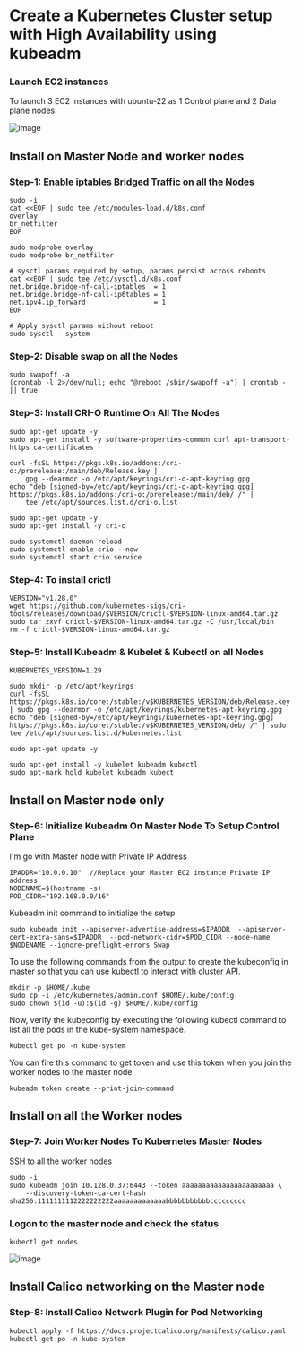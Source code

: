 # Create a Kubernetes Cluster setup with High Availability using kubeadm

### Launch EC2 instances

To launch 3 EC2 instances with ubuntu-22 as 1 Control plane and 2 Data plane nodes.

![image](https://github.com/user-attachments/assets/780ac39d-c99f-49e6-9d19-6283e78910a2)

## Install on Master Node and worker nodes

### Step-1: Enable iptables Bridged Traffic on all the Nodes

```
sudo -i
cat <<EOF | sudo tee /etc/modules-load.d/k8s.conf
overlay
br_netfilter
EOF

sudo modprobe overlay
sudo modprobe br_netfilter

# sysctl params required by setup, params persist across reboots
cat <<EOF | sudo tee /etc/sysctl.d/k8s.conf
net.bridge.bridge-nf-call-iptables  = 1
net.bridge.bridge-nf-call-ip6tables = 1
net.ipv4.ip_forward                 = 1
EOF

# Apply sysctl params without reboot
sudo sysctl --system
```

### Step-2: Disable swap on all the Nodes

```
sudo swapoff -a
(crontab -l 2>/dev/null; echo "@reboot /sbin/swapoff -a") | crontab - || true
```

### Step-3: Install CRI-O Runtime On All The Nodes

```
sudo apt-get update -y
sudo apt-get install -y software-properties-common curl apt-transport-https ca-certificates

curl -fsSL https://pkgs.k8s.io/addons:/cri-o:/prerelease:/main/deb/Release.key |
    gpg --dearmor -o /etc/apt/keyrings/cri-o-apt-keyring.gpg
echo "deb [signed-by=/etc/apt/keyrings/cri-o-apt-keyring.gpg] https://pkgs.k8s.io/addons:/cri-o:/prerelease:/main/deb/ /" |
    tee /etc/apt/sources.list.d/cri-o.list

sudo apt-get update -y
sudo apt-get install -y cri-o

sudo systemctl daemon-reload
sudo systemctl enable crio --now
sudo systemctl start crio.service
```

### Step-4: To install crictl

```
VERSION="v1.28.0"
wget https://github.com/kubernetes-sigs/cri-tools/releases/download/$VERSION/crictl-$VERSION-linux-amd64.tar.gz
sudo tar zxvf crictl-$VERSION-linux-amd64.tar.gz -C /usr/local/bin
rm -f crictl-$VERSION-linux-amd64.tar.gz
```

### Step-5: Install Kubeadm & Kubelet & Kubectl on all Nodes

```
KUBERNETES_VERSION=1.29

sudo mkdir -p /etc/apt/keyrings
curl -fsSL https://pkgs.k8s.io/core:/stable:/v$KUBERNETES_VERSION/deb/Release.key | sudo gpg --dearmor -o /etc/apt/keyrings/kubernetes-apt-keyring.gpg
echo "deb [signed-by=/etc/apt/keyrings/kubernetes-apt-keyring.gpg] https://pkgs.k8s.io/core:/stable:/v$KUBERNETES_VERSION/deb/ /" | sudo tee /etc/apt/sources.list.d/kubernetes.list

sudo apt-get update -y

sudo apt-get install -y kubelet kubeadm kubectl
sudo apt-mark hold kubelet kubeadm kubect
```

## Install on Master node only

### Step-6: Initialize Kubeadm On Master Node To Setup Control Plane

I'm go with Master node with Private IP Address

```
IPADDR="10.0.0.10"  //Replace your Master EC2 instance Private IP address
NODENAME=$(hostname -s)
POD_CIDR="192.168.0.0/16"
```

Kubeadm init command to initialize the setup

```
sudo kubeadm init --apiserver-advertise-address=$IPADDR  --apiserver-cert-extra-sans=$IPADDR  --pod-network-cidr=$POD_CIDR --node-name $NODENAME --ignore-preflight-errors Swap
```

To use the following commands from the output to create the kubeconfig in master so that you can use kubectl to interact with cluster API.

```
mkdir -p $HOME/.kube
sudo cp -i /etc/kubernetes/admin.conf $HOME/.kube/config
sudo chown $(id -u):$(id -g) $HOME/.kube/config
```

Now, verify the kubeconfig by executing the following kubectl command to list all the pods in the kube-system namespace.

```
kubectl get po -n kube-system
```

You can fire this command to get token and use this token when you join the worker nodes to the master node

```
kubeadm token create --print-join-command
```

## Install on all the Worker nodes

### Step-7: Join Worker Nodes To Kubernetes Master Nodes

SSH to all the worker nodes

```
sudo -i
sudo kubeadm join 10.128.0.37:6443 --token aaaaaaaaaaaaaaaaaaaaaaa \
    --discovery-token-ca-cert-hash sha256:1111111112222222222aaaaaaaaaaaaabbbbbbbbbbbccccccccc
```

### Logon to the master node and check the status

```
kubectl get nodes
```

![image](https://github.com/user-attachments/assets/0122cd17-ee43-4d5d-b234-e34486487f06)

## Install Calico networking on the Master node

### Step-8: Install Calico Network Plugin for Pod Networking

```
kubectl apply -f https://docs.projectcalico.org/manifests/calico.yaml
kubectl get po -n kube-system
```





